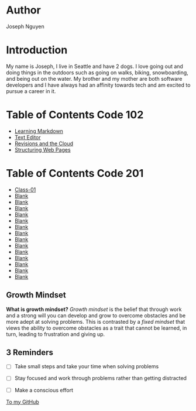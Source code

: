 # Author
Joseph Nguyen
# Introduction
My name is Joseph, I live in Seattle and have 2 dogs. I love going out and doing things in the outdoors such as going on walks, biking, snowboarding, and being out on the water. My brother and my mother are both software developers and I have always had an affinity towards tech and am excited to pursue a career in it.
# Table of Contents Code 102
- [Learning Markdown](https://3luehippo.github.io/reading-notes/Learning-Markdown)
- [Text Editor](https://3luehippo.github.io/reading-notes/TextEditor)
- [Revisions and the Cloud](https://3luehippo.github.io/reading-notes/Revisionsandthecloud)
- [Structuring Web Pages](https://3luehippo.github.io/reading-notes/StructuringWebPages)
# Table of Contents Code 201
- [Class-01](https://3luehippo.github.io/reading-notes/Code%20201%20Notes/Class-01)
- [Blank]()
- [Blank]()
- [Blank]()
- [Blank]()
- [Blank]()
- [Blank]()
- [Blank]()
- [Blank]()
- [Blank]()
- [Blank]()
- [Blank]()
- [Blank]()
- [Blank]()
- [Blank]()
## Growth Mindset
**What is growth mindset?**
_Growth mindset_ is the belief that through work and a strong will you can develop and grow to overcome obstacles and be more adept at solving problems. This is contrasted by a _fixed mindset_ that views the ability to overcome obstacles as a trait that cannot be learned, in turn, leading to frustration and giving up.
## 3 Reminders
- [ ] Take small steps and take your time when solving problems 
- [ ] Stay focused and work through problems rather than getting distracted 
- [ ] Make a conscious effort 


[To my GitHub](https://github.com/3lueHippo)
